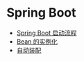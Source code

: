 # Spring Boot

<!-- 目录 -->

- [Spring Boot 启动流程](https://github.com/lazecoding/Note/blob/main/note/articles/springboot/启动流程.md)
- [Bean 的实例化](https://github.com/lazecoding/Note/blob/main/note/articles/springboot/beaninit.md)
- [自动装配](https://github.com/lazecoding/Note/blob/main/note/articles/springboot/自动装配.md)

